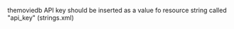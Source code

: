 themoviedb API key should be inserted as a value fo resource string called "api_key" (strings.xml) 
